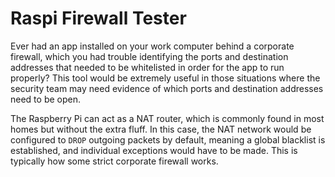 # Raspi Firewall Tester

Ever had an app installed on your work computer behind a corporate firewall, which you had trouble identifying the ports and destination addresses that needed to be whitelisted in order for the app to run properly? This tool would be extremely useful in those situations where the security team may need evidence of which ports and destination addresses need to be open.

The Raspberry Pi can act as a NAT router, which is commonly found in most homes but without the extra fluff. In this case, the NAT network would be configured to `DROP` outgoing packets by default, meaning a global blacklist is established, and individual exceptions would have to be made. This is typically how some strict corporate firewall works.





